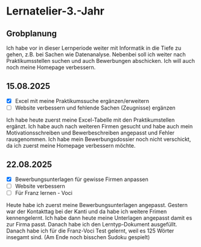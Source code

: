 # Lernatelier-3.-Jahr

## Grobplanung
Ich habe vor in dieser Lernperiode weiter mit Informatik in die Tiefe zu gehen, z.B. bei Sachen wie Datenanalyse. Nebenbei soll ich weiter nach Praktikumsstellen suchen und auch Bewerbungen abschicken. Ich will auch noch meine Homepage verbessern.


## 15.08.2025
- [x] Excel mit meine Praktikumssuche ergänzen/erweitern
- [ ] Website verbessern und fehlende Sachen (Zeugnisse) ergänzen

Ich habe heute zuerst meine Excel-Tabelle mit den Praktikumstellen ergänzt. Ich habe auch nach weiteren Firmen gesucht und habe auch mein Motivationsschreiben und Bewerbeschreiben angepasst und Fehler rausgenommen. Ich habe mein Bewerbungsdossier noch nicht verschickt, da ich zuerst meine Homepage verbessern möchte. 


## 22.08.2025
- [x] Bewerbungsunterlagen für gewisse Firmen anpassen
- [ ] Website verbessern
- [ ] Für Franz lernen - Voci

Heute habe ich zuerst meine Bewerbungsunterlagen angepasst. Gestern war der Kontakttag bei der Kanti und da habe ich weitere Frimen kennengelernt. Ich habe dann heute meine Unterlagen angepasst damit es zur Firma passt. Danach habe ich den Lerntyp-Dokument ausgefüllt. Danach habe ich für die Franz-Voci Test gelernt, weil es 125 Wörter insegamt sind. (Am Ende noch bisschen Sudoku gespielt)
